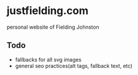 # justfielding.com
personal website of Fielding Johnston

## Todo
* fallbacks for all svg images
* general seo practices(alt tags, fallback text, etc)
